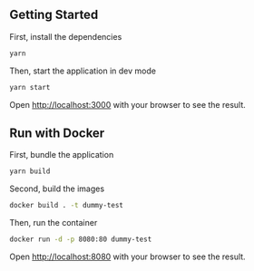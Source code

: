 ## Getting Started

First, install the dependencies

```bash
yarn
```

Then, start the application in dev mode

```bash
yarn start
```

Open [http://localhost:3000](http://localhost:3000) with your browser to see the result.

## Run with Docker

First, bundle the application

```bash
yarn build
```

Second, build the images

```bash
docker build . -t dummy-test
```

Then, run the container

```bash
docker run -d -p 8080:80 dummy-test
```

Open [http://localhost:8080](http://localhost:8080) with your browser to see the result.
